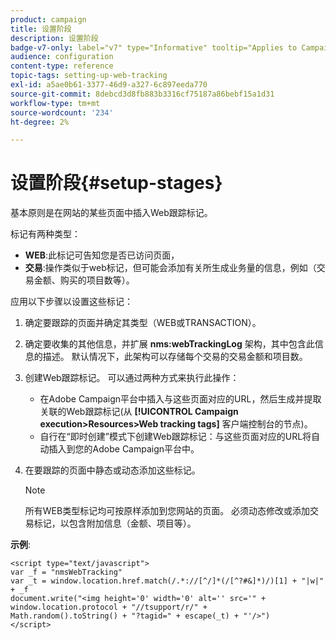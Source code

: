```yaml
---
product: campaign
title: 设置阶段
description: 设置阶段
badge-v7-only: label="v7" type="Informative" tooltip="Applies to Campaign Classic v7 only"
audience: configuration
content-type: reference
topic-tags: setting-up-web-tracking
exl-id: a5ae0b61-3377-46d9-a327-6c897eeda770
source-git-commit: 8debcd3d8fb883b3316cf75187a86bebf15a1d31
workflow-type: tm+mt
source-wordcount: '234'
ht-degree: 2%

---
```


# 设置阶段{#setup-stages}

基本原则是在网站的某些页面中插入Web跟踪标记。

标记有两种类型：

* **WEB**:此标记可告知您是否已访问页面，
* **交易**:操作类似于web标记，但可能会添加有关所生成业务量的信息，例如（交易金额、购买的项目数等）。

应用以下步骤以设置这些标记：

1. 确定要跟踪的页面并确定其类型（WEB或TRANSACTION）。
1. 确定要收集的其他信息，并扩展 **nms:webTrackingLog** 架构，其中包含此信息的描述。 默认情况下，此架构可以存储每个交易的交易金额和项目数。
1. 创建Web跟踪标记。 可以通过两种方式来执行此操作：

   * 在Adobe Campaign平台中插入与这些页面对应的URL，然后生成并提取关联的Web跟踪标记(从 **[!UICONTROL Campaign execution>Resources>Web tracking tags]** 客户端控制台的节点)。
   * 自行在“即时创建”模式下创建Web跟踪标记：与这些页面对应的URL将自动插入到您的Adobe Campaign平台中。

1. 在要跟踪的页面中静态或动态添加这些标记。

   >[!NOTE]
   >
   >所有WEB类型标记均可按原样添加到您网站的页面。 必须动态修改或添加交易标记，以包含附加信息（金额、项目等）。

**示例**:

```
<script type="text/javascript">
var _f = "nmsWebTracking"
var _t = window.location.href.match(/.*://[^/]*(/[^?#&]*)/)[1] + "|w|" + _f
document.write("<img height='0' width='0' alt='' src='" +
window.location.protocol + "//tsupport/r/" +
Math.random().toString() + "?tagid=" + escape(_t) + "'/>")
</script>
```
